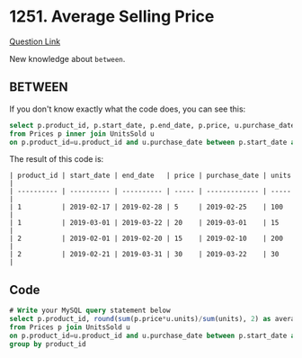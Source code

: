 # 1251. Average Selling Price
[Question Link](https://leetcode.com/problems/average-selling-price/)


New knowledge about `between`.


## BETWEEN
If you don't know exactly what the code does, you can see this:
```sql
select p.product_id, p.start_date, p.end_date, p.price, u.purchase_date, u.units
from Prices p inner join UnitsSold u
on p.product_id=u.product_id and u.purchase_date between p.start_date and p.end_date
```
The result of this code is:
```
| product_id | start_date | end_date   | price | purchase_date | units |
| ---------- | ---------- | ---------- | ----- | ------------- | ----- |
| 1          | 2019-02-17 | 2019-02-28 | 5     | 2019-02-25    | 100   |
| 1          | 2019-03-01 | 2019-03-22 | 20    | 2019-03-01    | 15    |
| 2          | 2019-02-01 | 2019-02-20 | 15    | 2019-02-10    | 200   |
| 2          | 2019-02-21 | 2019-03-31 | 30    | 2019-03-22    | 30    |
```

## Code
```sql
# Write your MySQL query statement below
select p.product_id, round(sum(p.price*u.units)/sum(units), 2) as average_price
from Prices p join UnitsSold u
on p.product_id=u.product_id and u.purchase_date between p.start_date and p.end_date
group by product_id
```

